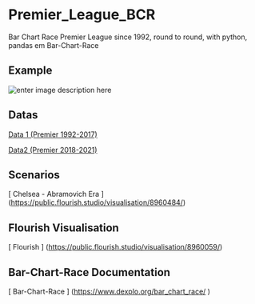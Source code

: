 # Premier_League_BCR

Bar Chart Race Premier League since 1992, round to round, with python, pandas em Bar-Chart-Race

## Example

![enter image description here](https://github.com/nakaroov/Premier_League_BCR/blob/main/Example.gif)

## Datas

[Data 1 (Premier 1992-2017) ](https://www.kaggle.com/lynuhs/premier-league-19922017?select=premierLeague_tables_1992-2017.csv)

[Data2 (Premier 2018-2021)](https://www.kaggle.com/pablohfreitas/all-premier-league-matches-20102021)

## Scenarios

[ Chelsea - Abramovich Era ] (https://public.flourish.studio/visualisation/8960484/)

## Flourish Visualisation 

[ Flourish ] (https://public.flourish.studio/visualisation/8960059/)


## Bar-Chart-Race Documentation

[ Bar-Chart-Race ] (https://www.dexplo.org/bar_chart_race/ )